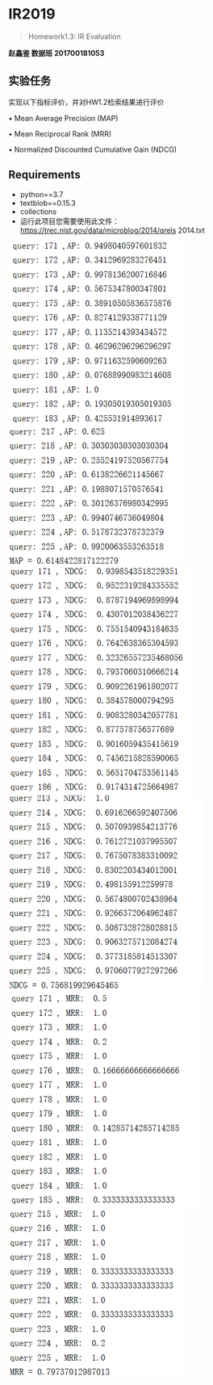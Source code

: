 # IR2019
> Homework1.3: IR Evaluation

**赵鑫鉴 数据班 201700181053**
## 实验任务
实现以下指标评价，并对HW1.2检索结果进行评价 

• Mean Average Precision (MAP) 

• Mean Reciprocal Rank (MRR) 

• Normalized Discounted Cumulative Gain (NDCG)
## Requirements
+ python==3.7
+ textblob==0.15.3
+ collections
+ 运行此项目您需要使用此文件：https://trec.nist.gov/data/microblog/2014/qrels 2014.txt


![](./report_img/im1.png)
![](./report_img/im2.png)
![](./report_img/im3.png)
![](./report_img/im4.png)
![](./report_img/im5.png)
![](./report_img/im6.png)
